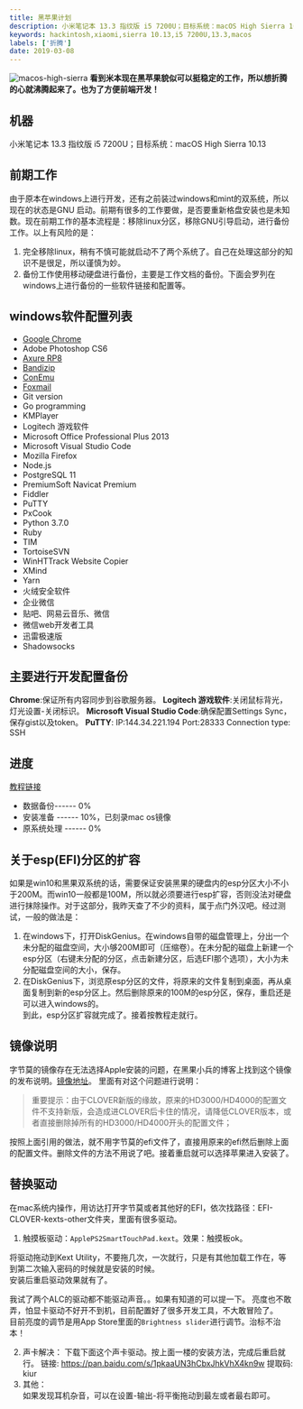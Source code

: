 ```yaml
---
title: 黑苹果计划 
description: 小米笔记本 13.3 指纹版 i5 7200U；目标系统：macOS High Sierra 10.13
keywords: hackintosh,xiaomi,sierra 10.13,i5 7200U,13.3,macos
labels: ['折腾']
date: 2019-03-08
---
```


![macos-high-sierra](https://user-images.githubusercontent.com/21136420/53999869-1a0a1b00-4180-11e9-8c8b-8b564e12ff99.jpg)
__看到米本现在黑苹果貌似可以挺稳定的工作，所以想折腾的心就沸腾起来了。也为了方便前端开发！__
## 机器

小米笔记本 13.3 指纹版 i5 7200U；目标系统：macOS High Sierra 10.13

## 前期工作

由于原本在windows上进行开发，还有之前装过windows和mint的双系统，所以现在的状态是GNU 启动。前期有很多的工作要做，是否要重新格盘安装也是未知数。现在前期工作的基本流程是：移除linux分区，移除GNU引导启动，进行备份工作。以上有风险的是：
1. 完全移除linux，稍有不慎可能就启动不了两个系统了。自己在处理这部分的知识不是很足，所以谨慎为妙。
2. 备份工作使用移动硬盘进行备份，主要是工作文档的备份。下面会罗列在windows上进行备份的一些软件链接和配置等。

## windows软件配置列表

- [Google Chrome](https://www.google.com/chrome/)
- Adobe Photoshop CS6
- [Axure RP8](https://www.axure.com/)
- [Bandizip](https://cn.bandisoft.com/bandizip/)
- [ConEmu](https://conemu.github.io/)
- [Foxmail](https://www.foxmail.com/)
- Git version
- Go programming
- KMPlayer
- Logitech 游戏软件
- Microsoft Office Professional Plus 2013
- Microsoft Visual Studio Code 
- Mozilla Firefox
- Node.js
- PostgreSQL 11
- PremiumSoft Navicat Premium
- Fiddler
- PuTTY
- PxCook
- Python 3.7.0
- Ruby
- TIM
- TortoiseSVN
- WinHTTrack Website Copier
- XMind
- Yarn
- 火绒安全软件
- 企业微信
- 贴吧、网易云音乐、微信
- 微信web开发者工具
- 迅雷极速版
- Shadowsocks

## 主要进行开发配置备份

__Chrome__:保证所有内容同步到谷歌服务器。
__Logitech 游戏软件__:关闭鼠标背光，灯光设置-关闭标识。
__Microsoft Visual Studio Code__:确保配置Settings Sync，保存gist以及token。
__PuTTY__: IP:144.34.221.194 Port:28333 Connection type: SSH

## 进度

[教程链接](https://blog.str-mo.com/tech/217/)
- 数据备份------ 0%
- 安装准备 ------ 10%，已刻录mac os镜像
- 原系统处理 ------ 0%

## 关于esp(EFI)分区的扩容

如果是win10和黑果双系统的话，需要保证安装黑果的硬盘内的esp分区大小不小于200M。而win10一般都是100M，所以就必须要进行esp扩容，否则没法对硬盘进行抹除操作。对于这部分，我昨天查了不少的资料，属于点门外汉吧。经过测试，一般的做法是：
1. 在windows下，打开DiskGenius。在windows自带的磁盘管理上，分出一个未分配的磁盘空间，大小够200M即可（压缩卷）。在未分配的磁盘上新建一个esp分区（右键未分配的分区，点击新建分区，后选EFI那个选项），大小为未分配磁盘空间的大小，保存。
2. 在DiskGenius下，浏览原esp分区的文件，将原来的文件复制到桌面，再从桌面复制到新的esp分区上。然后删除原来的100M的esp分区，保存，重启还是可以进入windows的。  
到此，esp分区扩容就完成了。接着按教程走就行。

## 镜像说明

字节莫的镜像存在无法选择Apple安装的问题，在黑果小兵的博客上找到这个镜像的发布说明。[镜像地址](https://blog.daliansky.net/macOS-High-Sierra-10.13.6-17G65-Release-Version-with-Clover-4596-original-mirror.html)。
里面有对这个问题进行说明：  
> 重要提示：由于CLOVER新版的缘故，原来的HD3000/HD4000的配置文件不支持新版，会造成进CLOVER后卡住的情况，请降低CLOVER版本，或者直接删除掉所有的HD3000/HD4000开头的配置文件；

按照上面引用的做法，就不用字节莫的efi文件了，直接用原来的efi然后删除上面的配置文件。删除文件的方法不用说了吧。接着重启就可以选择苹果进入安装了。

## 替换驱动

在mac系统内操作，用访达打开字节莫或者其他好的EFI，依次找路径：EFI-CLOVER-kexts-other文件夹，里面有很多驱动。
1. 触摸板驱动：`ApplePS2SmartTouchPad.kext`。效果：触摸板ok。  

将驱动拖动到Kext Utility，不要拖几次，一次就行，只是有其他加载工作在，等到第二次输入密码的时候就是安装的时候。  
安装后重启驱动效果就有了。

我试了两个ALC的驱动都不能驱动声音。。如果有知道的可以提一下。
亮度也不敢弄，怕显卡驱动不好开不到机，目前配置好了很多开发工具，不大敢冒险了。  
目前亮度的调节是用App Store里面的`Brightness slider`进行调节。治标不治本！

2. 声卡解决：
下载下面这个声卡驱动。按上面一楼的安装方法，完成后重启就行。
链接: https://pan.baidu.com/s/1pkaaUN3hCbxJhkVhX4kn9w 提取码: kiur 
3. 其他：  
如果发现耳机杂音，可以在设置-输出-将平衡拖动到最左或者最右即可。